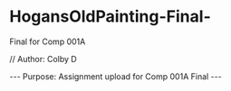 # HogansOldPainting-Final-
Final for Comp 001A

// Author: Colby D

--- Purpose: Assignment upload for Comp 001A Final ---
